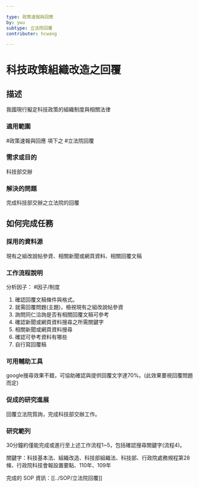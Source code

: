 ```yaml
---

type: 政策速報與回應
by: ywu
subtype: 立法院回覆
contributer: hcwang

---
```

# 科技政策組織改造之回覆


## 描述
我國現行擬定科技政策的組織制度與相關法律

### 適用範圍
#政策速報與回應  項下之 #立法院回覆 

### 需求或目的
科技部交辦

### 解決的問題
完成科技部交辦之立法院的回覆

## 如何完成任務
### 採用的資料源
現有之組改說帖參資、相關新聞或網頁資料、相關回覆文稿

### 工作流程說明
分析因子： #因子/制度

1.	確認回覆文稿條件與格式。
2.	就需回覆問題(主題)，檢視現有之組改說帖參資
3.	詢問同仁洽詢是否有相關回覆文稿可參考
4.	確認新聞或網頁資料搜尋之所需關鍵字
5.	相關新聞或網頁資料搜尋
6.	確認可參考資料有哪些
7.	自行寫回覆稿


### 可用輔助工具
google搜尋效果不錯，可協助確認與提供回覆文字達70%。(此效果要視回覆問題而定)

### 促成的研究進展
回覆立法院質詢，完成科技部交辦工作。

### 研究範列
30分鐘約僅能完成或進行至上述工作流程1~5，包括確認搜尋關鍵字(流程4)。

關鍵字：科技基本法、組織改造、科技部組織法、科技部、行政院處務規程第28條、行政院科技會報設置要點、110年、109年

完成的 SOP 資訊：[[../SOP/立法院回覆]]